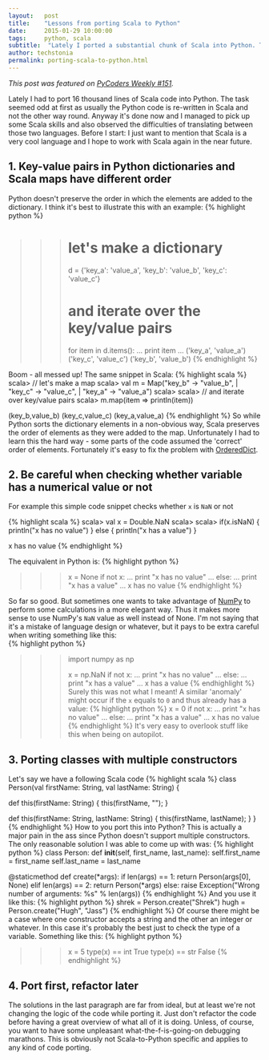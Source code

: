 ```yaml
---
layout:   post
title:    "Lessons from porting Scala to Python"
date:     2015-01-29 10:00:00
tags:     python, scala
subtitle:  "Lately I ported a substantial chunk of Scala into Python. This is a post about some of the pitfalls I encountered."
author: techstonia
permalink: porting-scala-to-python.html
---
```

*This post was featured on [PyCoders Weekly #151](http://us4.campaign-archive2.com/?u=9735795484d2e4c204da82a29&id=686dc9891c).*

Lately I had to port 16 thousand lines of Scala code into Python. The task seemed odd at first as usually the Python code is re-written in Scala and not the other way round. Anyway it's done now and I managed to pick up some Scala skills and also observed the difficulties of translating between those two languages. Before I start: I just want to mention that Scala is a very cool language and I hope to work with Scala again in the near future.

## 1. Key-value pairs in Python dictionaries and Scala maps have different order

Python doesn't preserve the order in which the elements are added to the dictionary. I think it's best to illustrate this with an example:
{% highlight python %}
>>> # let's make a dictionary
>>> d = {'key_a': 'value_a', 'key_b': 'value_b', 'key_c': 'value_c'}
>>>
>>> # and iterate over the key/value pairs
>>> for item in d.items():
...   print item
... 
('key_a', 'value_a')
('key_c', 'value_c')
('key_b', 'value_b')
{% endhighlight %}

Boom - all messed up! The same snippet in Scala:
{% highlight scala %}
scala> // let's make a map
scala> val m = Map("key_b" -> "value_b", 
     |             "key_c" -> "value_c", 
     |             "key_a" -> "value_a")
scala> 
scala> // and iterate over key/value pairs
scala> m.map(item => println(item))

(key_b,value_b)
(key_c,value_c)
(key_a,value_a)
{% endhighlight %}
So while Python sorts the dictionary elements in a non-obvious way, Scala preserves the order of elements as they were added to the map. Unfortunately I had to learn this the hard way - some parts of the code assumed the 'correct' order of elements. Fortunately it's easy to fix the problem with [OrderedDict](https://docs.python.org/2/library/collections.html#collections.OrderedDict).

## 2. Be careful when checking whether variable has a numerical value or not

For example this simple code snippet checks whether `x` is `NaN` or not

{% highlight scala %}
scala> val x = Double.NaN
scala>
scala> if(x.isNaN) {
            println("x has no value")
        } else {
            println("x has a value")
        }

x has no value
{% endhighlight %}

The equivalent in Python is:
{% highlight python %}
>>> x = None
>>> if not x:
...   print "x has no value"
... else:
...   print "x has a value"
... 
x has no value
{% endhighlight %}

So far so good. But sometimes one wants to take advantage of [NumPy](http://www.numpy.org/) to perform some calculations in a more elegant way. Thus it makes more sense to use NumPy's `NaN` value as well instead of None. I'm not saying that it's a mistake of language design or whatever, but it pays to be extra careful when writing something like this:  
{% highlight python %}
>>> import numpy as np
>>>
>>> x = np.NaN
>>> if not x:
...   print "x has no value"
... else:
...   print "x has a value"
... 
x has a value
{% endhighlight %}
Surely this was not what I meant!
A similar 'anomaly' might occur if the `x` equals to `0` and thus already has a value:
{% highlight python %}
>>> x = 0
>>> if not x:
...   print "x has no value"
... else:
...   print "x has a value"
... 
x has no value
{% endhighlight %}
It's very easy to overlook stuff like this when being on autopilot.

## 3. Porting classes with multiple constructors
Let's say we have a following Scala code
{% highlight scala %}
class Person(val firstName: String, val lastName: String) {
   
  def this(firstName: String) {
    this(firstName, "");
  }
   
  def this(firstName: String, lastName: String) {
    this(firstName, lastName);
  }
}
{% endhighlight %}
How to you port this into Python? This is actually a major pain in the ass since Python doesn't support multiple constructors. The only reasonable solution I was able to come up with was:
{% highlight python %}
class Person:
  def __init__(self, first_name, last_name):
    self.first_name = first_name
    self.last_name = last_name

  @staticmethod
  def create(*args):
    if len(args) == 1:
      return Person(args[0], None)
    elif len(args) == 2:
      return Person(*args)
    else:
      raise Exception("Wrong number of arguments: %s" % len(args))
{% endhighlight %}
And you use it like this:
{% highlight python %}
shrek = Person.create("Shrek")
hugh = Person.create("Hugh", "Jass")
{% endhighlight %}
Of course there might be a case where one constructor accepts a string and the other an integer or whatever. In this case it's probably the best just to check the type of a variable. Something like this: 
{% highlight python %}
>>> x = 5
>>> type(x) == int
True
>>> type(x) == str
False
{% endhighlight %}

## 4. Port first, refactor later
The solutions in the last paragraph are far from ideal, but at least we're not changing the logic of the code while porting it. Just don't refactor the code before having a great overview of what all of it is doing. Unless, of course, you want to have some unpleasant what-the-f-is-going-on debugging marathons. This is obviously not Scala-to-Python specific and applies to any kind of code porting.